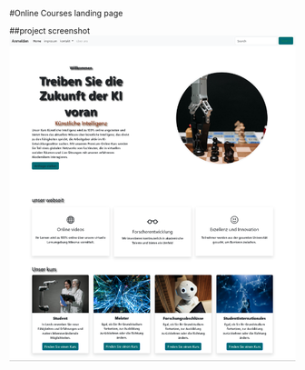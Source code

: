 #Online Courses landing page



##project screenshot
![](https://github.com/Linamohamed89/K-nstliche-Intelligenz/blob/main/screenShot.png)
